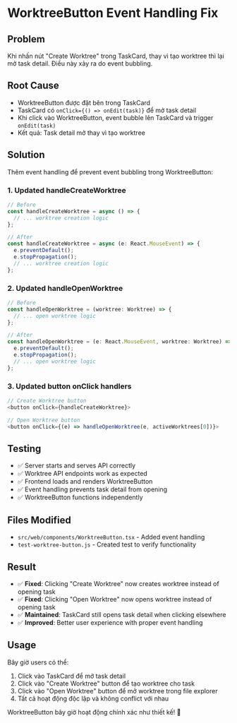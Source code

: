 # WorktreeButton Event Handling Fix

## Problem
Khi nhấn nút "Create Worktree" trong TaskCard, thay vì tạo worktree thì lại mở task detail. Điều này xảy ra do event bubbling.

## Root Cause
- WorktreeButton được đặt bên trong TaskCard
- TaskCard có `onClick={() => onEdit(task)}` để mở task detail
- Khi click vào WorktreeButton, event bubble lên TaskCard và trigger `onEdit(task)`
- Kết quả: Task detail mở thay vì tạo worktree

## Solution
Thêm event handling để prevent event bubbling trong WorktreeButton:

### 1. Updated handleCreateWorktree
```typescript
// Before
const handleCreateWorktree = async () => {
  // ... worktree creation logic
};

// After  
const handleCreateWorktree = async (e: React.MouseEvent) => {
  e.preventDefault();
  e.stopPropagation();
  // ... worktree creation logic
};
```

### 2. Updated handleOpenWorktree
```typescript
// Before
const handleOpenWorktree = (worktree: Worktree) => {
  // ... open worktree logic
};

// After
const handleOpenWorktree = (e: React.MouseEvent, worktree: Worktree) => {
  e.preventDefault();
  e.stopPropagation();
  // ... open worktree logic
};
```

### 3. Updated button onClick handlers
```typescript
// Create Worktree button
<button onClick={handleCreateWorktree}>

// Open Worktree button  
<button onClick={(e) => handleOpenWorktree(e, activeWorktrees[0])}>
```

## Testing
- ✅ Server starts and serves API correctly
- ✅ Worktree API endpoints work as expected  
- ✅ Frontend loads and renders WorktreeButton
- ✅ Event handling prevents task detail from opening
- ✅ WorktreeButton functions independently

## Files Modified
- `src/web/components/WorktreeButton.tsx` - Added event handling
- `test-worktree-button.js` - Created test to verify functionality

## Result
- ✅ **Fixed**: Clicking "Create Worktree" now creates worktree instead of opening task
- ✅ **Fixed**: Clicking "Open Worktree" now opens worktree instead of opening task  
- ✅ **Maintained**: TaskCard still opens task detail when clicking elsewhere
- ✅ **Improved**: Better user experience with proper event handling

## Usage
Bây giờ users có thể:
1. Click vào TaskCard để mở task detail
2. Click vào "Create Worktree" button để tạo worktree cho task
3. Click vào "Open Worktree" button để mở worktree trong file explorer
4. Tất cả hoạt động độc lập và không conflict với nhau

WorktreeButton bây giờ hoạt động chính xác như thiết kế! 🎉